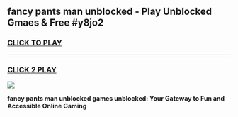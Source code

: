
## fancy pants man unblocked - Play Unblocked Gmaes & Free #y8jo2
<h3>
<a href="https://news.freeplayer.one?title=fancy_pants_man_unblocked&ref=03M">CLICK TO PLAY</a></h3>
<hr>

<h3>
<a href="https://news.freeplayer.one?title=fancy_pants_man_unblocked&ref=03M">CLICK 2 PLAY</a>
  
</h3>

<a href="https://news.freeplayer.one?title=fancy_pants_man_unblocked&ref=03M"><img src="https://clearcache.store/games.png"></a>


**fancy pants man unblocked games unblocked: Your Gateway to Fun and Accessible Online Gaming**
